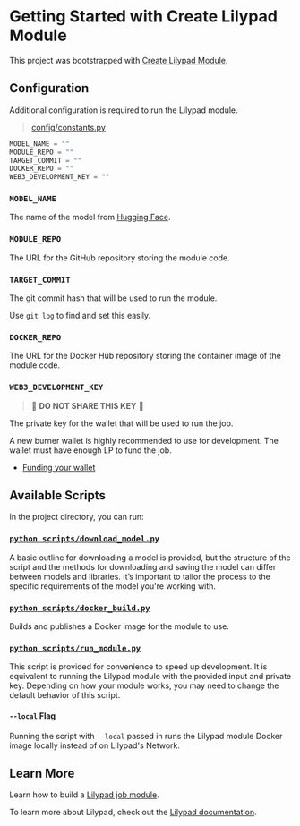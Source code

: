 # Getting Started with Create Lilypad Module

This project was bootstrapped with [Create Lilypad Module](https://github.com/DevlinRocha/create-lilypad-module).

## Configuration

Additional configuration is required to run the Lilypad module.

> [config/constants.py](./config/constants.py)

```python
MODEL_NAME = ""
MODULE_REPO = ""
TARGET_COMMIT = ""
DOCKER_REPO = ""
WEB3_DEVELOPMENT_KEY = ""
```

### `MODEL_NAME`

The name of the model from [Hugging Face](https://huggingface.co/).

### `MODULE_REPO`

The URL for the GitHub repository storing the module code.

### `TARGET_COMMIT`

The git commit hash that will be used to run the module.

Use `git log` to find and set this easily.

### `DOCKER_REPO`

The URL for the Docker Hub repository storing the container image of the module code.

### `WEB3_DEVELOPMENT_KEY`

> 🚨 **DO NOT SHARE THIS KEY** 🚨

The private key for the wallet that will be used to run the job.

A new burner wallet is highly recommended to use for development.
The wallet must have enough LP to fund the job.

- [Funding your wallet](https://docs.lilypad.tech/lilypad/lilypad-testnet/quick-start/funding-your-wallet-from-faucet)

## Available Scripts

In the project directory, you can run:

### [`python scripts/download_model.py`](./scripts/download_model.py)

A basic outline for downloading a model is provided, but the structure of the script and the methods for downloading and saving the model can differ between models and libraries. It’s important to tailor the process to the specific requirements of the model you're working with.

### [`python scripts/docker_build.py`](./scripts/docker_build.py)

Builds and publishes a Docker image for the module to use.

### [`python scripts/run_module.py`](./scripts/run_module.py)

This script is provided for convenience to speed up development. It is equivalent to running the Lilypad module with the provided input and private key. Depending on how your module works, you may need to change the default behavior of this script.

#### `--local` Flag

Running the script with `--local` passed in runs the Lilypad module Docker image locally instead of on Lilypad's Network.

## Learn More

Learn how to build a [Lilypad job module](https://docs.lilypad.tech/lilypad/developer-resources/build-a-job-module).

To learn more about Lilypad, check out the [Lilypad documentation](https://docs.lilypad.tech/lilypad).
